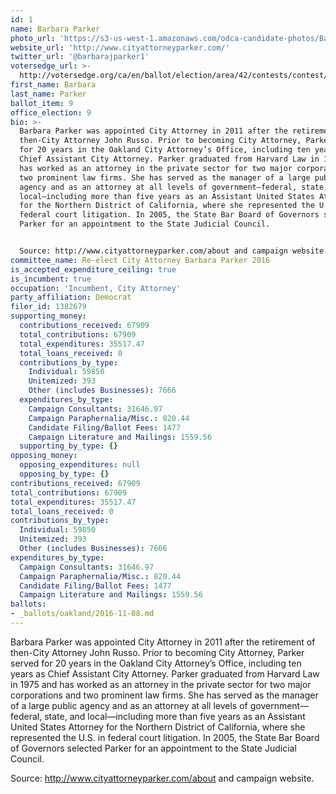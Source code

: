 ```yaml
---
id: 1
name: Barbara Parker
photo_url: 'https://s3-us-west-1.amazonaws.com/odca-candidate-photos/Barbara-Parker.png'
website_url: 'http://www.cityattorneyparker.com/'
twitter_url: '@barbarajparker1'
votersedge_url: >-
  http://votersedge.org/ca/en/ballot/election/area/42/contests/contest/13239/candidate/130764?&county=Alameda%20County&election_authority_id=1
first_name: Barbara
last_name: Parker
ballot_item: 9
office_election: 9
bio: >-
  Barbara Parker was appointed City Attorney in 2011 after the retirement of
  then-City Attorney John Russo. Prior to becoming City Attorney, Parker served
  for 20 years in the Oakland City Attorney’s Office, including ten years as
  Chief Assistant City Attorney. Parker graduated from Harvard Law in 1975 and
  has worked as an attorney in the private sector for two major corporations and
  two prominent law firms. She has served as the manager of a large public
  agency and as an attorney at all levels of government—federal, state, and
  local—including more than five years as an Assistant United States Attorney
  for the Northern District of California, where she represented the U.S. in
  federal court litigation. In 2005, the State Bar Board of Governors selected
  Parker for an appointment to the State Judicial Council. 


  Source: http://www.cityattorneyparker.com/about and campaign website.
committee_name: Re-elect City Attorney Barbara Parker 2016
is_accepted_expenditure_ceiling: true
is_incumbent: true
occupation: 'Incumbent, City Attorney'
party_affiliation: Democrat
filer_id: 1382679
supporting_money:
  contributions_received: 67909
  total_contributions: 67909
  total_expenditures: 35517.47
  total_loans_received: 0
  contributions_by_type:
    Individual: 59850
    Unitemized: 393
    Other (includes Businesses): 7666
  expenditures_by_type:
    Campaign Consultants: 31646.97
    Campaign Paraphernalia/Misc.: 820.44
    Candidate Filing/Ballot Fees: 1477
    Campaign Literature and Mailings: 1559.56
  supporting_by_type: {}
opposing_money:
  opposing_expenditures: null
  opposing_by_type: {}
contributions_received: 67909
total_contributions: 67909
total_expenditures: 35517.47
total_loans_received: 0
contributions_by_type:
  Individual: 59850
  Unitemized: 393
  Other (includes Businesses): 7666
expenditures_by_type:
  Campaign Consultants: 31646.97
  Campaign Paraphernalia/Misc.: 820.44
  Candidate Filing/Ballot Fees: 1477
  Campaign Literature and Mailings: 1559.56
ballots:
- _ballots/oakland/2016-11-08.md
---
```

Barbara Parker was appointed City Attorney in 2011 after the retirement of then-City Attorney John Russo. Prior to becoming City Attorney, Parker served for 20 years in the Oakland City Attorney’s Office, including ten years as Chief Assistant City Attorney. Parker graduated from Harvard Law in 1975 and has worked as an attorney in the private sector for two major corporations and two prominent law firms. She has served as the manager of a large public agency and as an attorney at all levels of government—federal, state, and local—including more than five years as an Assistant United States Attorney for the Northern District of California, where she represented the U.S. in federal court litigation. In 2005, the State Bar Board of Governors selected Parker for an appointment to the State Judicial Council. 

Source: http://www.cityattorneyparker.com/about and campaign website.
